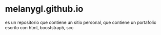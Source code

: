 # melanygl.github.io
es un repositorio que contiene un sitio personal, que contiene  un portafolio escrito con html, booststrap5, scc
